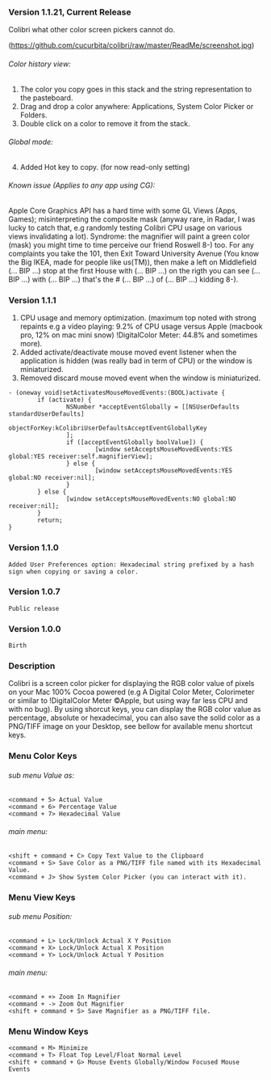 ### Version 1.1.21, Current Release

Colibri what other color screen pickers cannot do.

(https://github.com/cucurbita/colibri/raw/master/ReadMe/screenshot.jpg)

###### Color history view:

1. The color you copy goes in this stack and the string representation to the pasteboard.
2. Drag and drop a color anywhere: Applications, System Color Picker or Folders. 
3. Double click on a color to remove it from the stack.

###### Global mode:

4. Added Hot key to copy. (for now read-only setting)

###### Known issue (Applies to any app using CG):

Apple Core Graphics API has a hard time with some GL Views (Apps, Games); misinterpreting the composite mask 
(anyway rare, in Radar, I was lucky to catch that, e.g randomly testing Colibri CPU usage on various views 
invalidating a lot). Syndrome: the magnifier will paint a green color (mask) you might time to time perceive 
our friend Roswell 8-) too. For any complaints you take the 101, then Exit Toward University Avenue 
(You know the Big IKEA, made for people like us(TM)), then make a left on Middlefield (... BIP ...) stop at 
the first House with (... BIP ...) on the rigth you can see (... BIP ...) with (... BIP ...) that's the # (... BIP ...) of (... BIP ...) kidding 8-).

### Version 1.1.1

1. CPU usage and memory optimization. (maximum top noted with strong repaints e.g a video playing: 9.2% of CPU usage versus Apple (macbook pro, 12% on mac mini snow) !DigitalColor Meter: 44.8% and sometimes more).
2. Added activate/deactivate mouse moved event listener when the application is hidden (was really bad in term of CPU) or the window is miniaturized.
3. Removed discard mouse moved event when the window is miniaturized.


>
	- (oneway void)setActivatesMouseMovedEvents:(BOOL)activate {
			if (activate) {
					NSNumber *acceptEventGlobally = [[NSUserDefaults standardUserDefaults] 
							objectForKey:kColibriUserDefaultsAcceptEventGloballyKey
					];
					if ([acceptEventGlobally boolValue]) {
							[window setAcceptsMouseMovedEvents:YES global:YES receiver:self.magnifierView];
					} else {
							[window setAcceptsMouseMovedEvents:YES global:NO receiver:nil];
					}
			} else {
					[window setAcceptsMouseMovedEvents:NO global:NO receiver:nil];
			}
			return;
	}
>


### Version 1.1.0 
	Added User Preferences option: Hexadecimal string prefixed by a hash sign when copying or saving a color.

### Version 1.0.7
	Public release

### Version 1.0.0
	Birth

### Description
Colibri is a screen color picker for displaying the RGB color value of pixels on your Mac 100% Cocoa powered (e.g 
A Digital Color Meter, Colorimeter or similar to !DigitalColor Meter ©Apple, but using way far less CPU and with no bug). 
By using shorcut keys, you can display the RGB color value as percentage, absolute or hexadecimal, you can also 
save the solid color as a PNG/TIFF image on your Desktop, see bellow for available menu shortcut keys.

### Menu Color Keys

###### sub menu Value as:
	<command + 5> Actual Value
	<command + 6> Percentage Value
	<command + 7> Hexadecimal Value

###### main menu:
	<shift + command + C> Copy Text Value to the Clipboard
	<command + S> Save Color as a PNG/TIFF file named with its Hexadecimal Value.
	<command + J> Show System Color Picker (you can interact with it).

### Menu View Keys

###### sub menu Position:
	<command + L> Lock/Unlock Actual X Y Position
	<command + X> Lock/Unlock Actual X Position
	<command + Y> Lock/Unlock Actual Y Position

###### main menu:
	<command + +> Zoom In Magnifier
	<command + -> Zoom Out Magnifier
	<shift + command + S> Save Magnifier as a PNG/TIFF file.

### Menu Window Keys
	<command + M> Minimize
	<command + T> Float Top Level/Float Normal Level
	<shift + command + G> Mouse Events Globally/Window Focused Mouse Events
